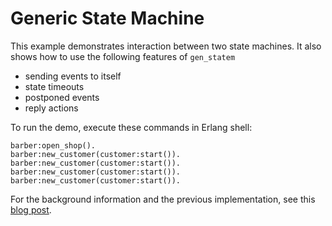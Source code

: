 # Generic State Machine

This example demonstrates interaction between two state machines.
It also shows how to use the following features of `gen_statem`

- sending events to itself
- state timeouts
- postponed events
- reply actions

To run the demo, execute these commands in Erlang shell:

    barber:open_shop().
    barber:new_customer(customer:start()).
    barber:new_customer(customer:start()).
    barber:new_customer(customer:start()).
    barber:new_customer(customer:start()).

For the background information and the previous implementation, see this
[blog post](https://blog.ndpar.com/2013/06/11/sleeping-barber-in-erlang/).
